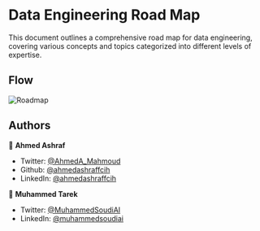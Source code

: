 # Data Engineering Road Map

This document outlines a comprehensive road map for data engineering, covering various concepts and topics categorized into different levels of expertise.

## Flow
![Roadmap](https://github.com/ahmedashraffcih/Obsidian-Vault-Roadmap/blob/main/data_engineering_road_map.png)

## Authors

👤 **Ahmed Ashraf**

* Twitter: [@AhmedA\_Mahmoud](https://twitter.com/AhmedA\_Mahmoud)
* Github: [@ahmedashraffcih](https://github.com/ahmedashraffcih)
* LinkedIn: [@ahmedashraffcih](https://linkedin.com/in/ahmedashraffcih)

👤 **Muhammed Tarek**

* Twitter: [@MuhammedSoudiAI](https://twitter.com/MuhammedSoudiAI)
* LinkedIn: [@muhammedsoudiai](https://linkedin.com/in/muhammedsoudiai)
